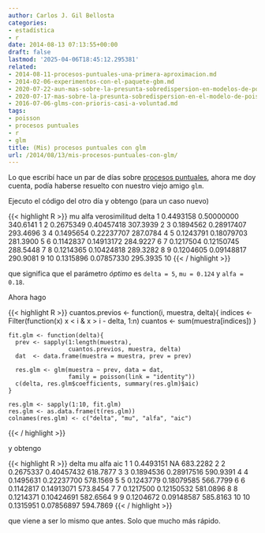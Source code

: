 ```yaml
---
author: Carlos J. Gil Bellosta
categories:
- estadística
- r
date: 2014-08-13 07:13:55+00:00
draft: false
lastmod: '2025-04-06T18:45:12.295381'
related:
- 2014-08-11-procesos-puntuales-una-primera-aproximacion.md
- 2014-02-06-experimentos-con-el-paquete-gbm.md
- 2020-07-22-aun-mas-sobre-la-presunta-sobredispersion-en-modelos-de-poisson.md
- 2020-07-17-mas-sobre-la-presunta-sobredispersion-en-el-modelo-de-poisson.md
- 2016-07-06-glms-con-prioris-casi-a-voluntad.md
tags:
- poisson
- procesos puntuales
- r
- glm
title: (Mis) procesos puntuales con glm
url: /2014/08/13/mis-procesos-puntuales-con-glm/
---
```


Lo que escribí hace un par de días sobre [procesos puntuales](http://www.datanalytics.com/2014/08/11/procesos-puntuales-una-primera-aproximacion/), ahora me doy cuenta, podía haberse resuelto con nuestro viejo amigo `glm`.

Ejecuto el código del otro día y obtengo (para un caso nuevo)

{{< highlight R >}}
          mu       alfa verosimilitud delta
    1  0.4493158 0.50000000      340.6141     1
    2  0.2675349 0.40457418      307.3939     2
    3  0.1894562 0.28917407      293.4696     3
    4  0.1495654 0.22237707      287.0784     4
    5  0.1243791 0.18079703      281.3900     5
    6  0.1142837 0.14913172      284.9227     6
    7  0.1217504 0.12150745      288.5448     7
    8  0.1214365 0.10424818      289.3282     8
    9  0.1204605 0.09148817      290.9081     9
    10 0.1315896 0.07857330      295.3935    10</code>
{{< / highlight >}}

que significa que el parámetro _óptimo_ es `delta = 5`, `mu = 0.124` y `alfa = 0.18`.

Ahora hago

{{< highlight R >}}
    cuantos.previos <- function(i, muestra, delta){
      indices <- Filter(function(x) x < i & x > i - delta, 1:n)
      cuantos <- sum(muestra[indices])
    }

    fit.glm <- function(delta){
      prev <- sapply(1:length(muestra),
                     cuantos.previos, muestra, delta)
      dat  <- data.frame(muestra = muestra, prev = prev)

      res.glm <- glm(muestra ~ prev, data = dat,
                     family = poisson(link = "identity"))
      c(delta, res.glm$coefficients, summary(res.glm)$aic)
    }

    res.glm <- sapply(1:10, fit.glm)
    res.glm <- as.data.frame(t(res.glm))
    colnames(res.glm) <- c("delta", "mu", "alfa", "aic")
{{< / highlight >}}

y obtengo

{{< highlight R >}}
    delta        mu       alfa      aic
    1      1 0.4493151         NA 683.2282
    2      2 0.2675337 0.40457432 618.7877
    3      3 0.1894536 0.28917516 590.9391
    4      4 0.1495631 0.22237700 578.1569
    5      5 0.1243779 0.18079585 566.7799
    6      6 0.1142817 0.14913071 573.8454
    7      7 0.1217500 0.12150532 581.0896
    8      8 0.1214371 0.10424691 582.6564
    9      9 0.1204672 0.09148587 585.8163
    10    10 0.1315951 0.07856897 594.7869
{{< / highlight >}}

que viene a ser lo mismo que antes. Solo que mucho más rápido.